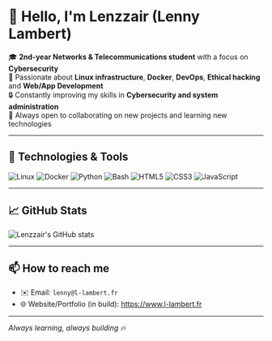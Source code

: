 # 👋 Hello, I'm Lenzzair (Lenny Lambert)

🎓 **2nd-year Networks & Telecommunications student** with a focus on **Cybersecurity**  
🐧 Passionate about **Linux infrastructure**, **Docker**, **DevOps**, **Ethical hacking** and **Web/App Development**  
🔒 Constantly improving my skills in **Cybersecurity and system administration**  
🚀 Always open to collaborating on new projects and learning new technologies  

---

## 🔧 Technologies & Tools
![Linux](https://img.shields.io/badge/Linux-FCC624?style=for-the-badge&logo=linux&logoColor=black)
![Docker](https://img.shields.io/badge/Docker-2496ED?style=for-the-badge&logo=docker&logoColor=white)
![Python](https://img.shields.io/badge/Python-3670A0?style=for-the-badge&logo=python&logoColor=white)
![Bash](https://img.shields.io/badge/Bash-4EAA25?style=for-the-badge&logo=gnubash&logoColor=white)
![HTML5](https://img.shields.io/badge/HTML5-E34F26?style=for-the-badge&logo=html5&logoColor=white)
![CSS3](https://img.shields.io/badge/CSS3-1572B6?style=for-the-badge&logo=css3&logoColor=white)
![JavaScript](https://img.shields.io/badge/JavaScript-F7DF1E?style=for-the-badge&logo=javascript&logoColor=black)

---

## 📈 GitHub Stats
![Lenzzair's GitHub stats](https://github-readme-stats.vercel.app/api?username=lenzzair&show_icons=true&theme=radical)

---

## 📫 How to reach me
- ✉️ Email: `lenny@l-lambert.fr`
- 🌐 Website/Portfolio (in build): https://www.l-lambert.fr

---

*Always learning, always building 🔥*

